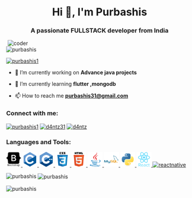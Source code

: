 
<h1 align="center">Hi 👋, I'm Purbashis</h1>
<h3 align="center">A passionate FULLSTACK  developer from India</h3>
<img align="right" alt="coder" width="500" src="https://c.tenor.com/3klZkDif0nsAAAAd/gaming-gif.gif">

<p align="left"> <img src="https://komarev.com/ghpvc/?username=purbashis&label=Profile%20views&color=0e75b6&style=flat" alt="purbashis" /> </p>

<p align="left"> <a href="https://twitter.com/purbashis1" target="blank"><img src="https://img.shields.io/twitter/follow/purbashis1?logo=twitter&style=for-the-badge" alt="purbashis1" /></a> </p>

- 🔭 I’m currently working on **Advance java projects**

- 🌱 I’m currently learning **flutter ,mongodb**

- 📫 How to reach me **purbashis31@gmail.com**

<h3 align="left">Connect with me:</h3>
<p align="left">
<a href="https://twitter.com/purbashis1" target="blank"><img align="center" src="https://raw.githubusercontent.com/rahuldkjain/github-profile-readme-generator/master/src/images/icons/Social/twitter.svg" alt="purbashis1" height="30" width="40" /></a>
<a href="https://instagram.com/d4ntz31" target="blank"><img align="center" src="https://raw.githubusercontent.com/rahuldkjain/github-profile-readme-generator/master/src/images/icons/Social/instagram.svg" alt="d4ntz31" height="30" width="40" /></a>
<a href="https://www.youtube.com/c/d4ntz" target="blank"><img align="center" src="https://raw.githubusercontent.com/rahuldkjain/github-profile-readme-generator/master/src/images/icons/Social/youtube.svg" alt="d4ntz" height="30" width="40" /></a>
</p>

<h3 align="left">Languages and Tools:</h3>
<p align="left"> <a href="https://getbootstrap.com" target="_blank" rel="noreferrer"> <img src="https://raw.githubusercontent.com/devicons/devicon/master/icons/bootstrap/bootstrap-plain-wordmark.svg" alt="bootstrap" width="40" height="40"/> </a> <a href="https://www.cprogramming.com/" target="_blank" rel="noreferrer"> <img src="https://raw.githubusercontent.com/devicons/devicon/master/icons/c/c-original.svg" alt="c" width="40" height="40"/> </a> <a href="https://www.w3schools.com/cpp/" target="_blank" rel="noreferrer"> <img src="https://raw.githubusercontent.com/devicons/devicon/master/icons/cplusplus/cplusplus-original.svg" alt="cplusplus" width="40" height="40"/> </a> <a href="https://www.w3schools.com/css/" target="_blank" rel="noreferrer"> <img src="https://raw.githubusercontent.com/devicons/devicon/master/icons/css3/css3-original-wordmark.svg" alt="css3" width="40" height="40"/> </a> <a href="https://www.w3.org/html/" target="_blank" rel="noreferrer"> <img src="https://raw.githubusercontent.com/devicons/devicon/master/icons/html5/html5-original-wordmark.svg" alt="html5" width="40" height="40"/> </a> <a href="https://www.java.com" target="_blank" rel="noreferrer"> <img src="https://raw.githubusercontent.com/devicons/devicon/master/icons/java/java-original.svg" alt="java" width="40" height="40"/> </a> <a href="https://www.mysql.com/" target="_blank" rel="noreferrer"> <img src="https://raw.githubusercontent.com/devicons/devicon/master/icons/mysql/mysql-original-wordmark.svg" alt="mysql" width="40" height="40"/> </a> <a href="https://www.python.org" target="_blank" rel="noreferrer"> <img src="https://raw.githubusercontent.com/devicons/devicon/master/icons/python/python-original.svg" alt="python" width="40" height="40"/> </a> <a href="https://reactjs.org/" target="_blank" rel="noreferrer"> <img src="https://raw.githubusercontent.com/devicons/devicon/master/icons/react/react-original-wordmark.svg" alt="react" width="40" height="40"/> </a> <a href="https://reactnative.dev/" target="_blank" rel="noreferrer"> <img src="https://reactnative.dev/img/header_logo.svg" alt="reactnative" width="40" height="40"/> </a> </p>

<p><img align="left" src="https://github-readme-stats.vercel.app/api/top-langs?username=purbashis&show_icons=true&locale=en&layout=compact" alt="purbashis" /></p>

<p>&nbsp;<img align="center" src="https://github-readme-stats.vercel.app/api?username=purbashis&show_icons=true&locale=en" alt="purbashis" /></p>

<p><img align="center" src="https://github-readme-streak-stats.herokuapp.com/?user=purbashis&" alt="purbashis" /></p>
